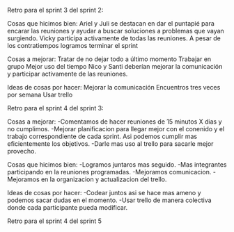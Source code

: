 
Retro para el sprint 3 del sprint 2: 

Cosas que hicimos bien:
Ariel y Juli se destacan en dar el puntapié para encarar las reuniones y ayudar a buscar soluciones a problemas que vayan surgiendo.
Vicky participa activamente de todas las reuniones.
A pesar de los contratiempos logramos terminar el sprint 

Cosas a mejorar:
Tratar de no dejar todo a último momento
Trabajar en grupo
Mejor uso del tiempo
Nico y Santi deberían mejorar la comunicación y participar activamente de las reuniones. 

Ideas de cosas por hacer:
Mejorar la comunicación
Encuentros tres veces por semana
Usar trello

Retro para el sprint 4 del sprint 3:

Cosas a mejorar:
-Comentamos de hacer reuniones de 15 minutos X dias y no cumplimos.
-Mejorar planificacion para llegar mejor con el conenido y el trabajo correspondiente de cada sprint. Asi podemos cumplir mas eficientemente los objetivos.
-Darle mas uso al trello para sacarle mejor provecho.

Cosas que hicimos bien:
-Logramos juntaros mas seguido.
-Mas integrantes participando en la reuniones programadas.
-Mejoramos comunicacion.
-Mejoramos en la organizacion y actualizacion del trello.

Ideas de cosas por hacer:
-Codear juntos asi se hace mas ameno y podemos sacar dudas en el momento.
-Usar trello de manera colectiva donde cada participante pueda modificar.


Retro para el sprint 4 del sprint 5


